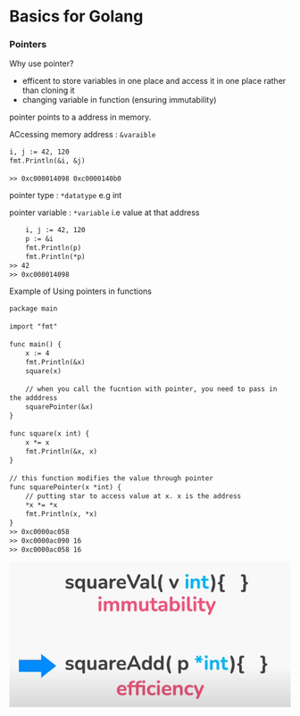 # Basics for Golang 


### Pointers
Why use pointer?
- efficent to store variables in one place and access it in one place rather than cloning it
- changing variable in function (ensuring immutability)

pointer points to a address in memory.

ACcessing memory address : `&varaible`
```
i, j := 42, 120
fmt.Println(&i, &j) 

>> 0xc000014098 0xc0000140b0
```

pointer type : `*datatype` e.g int

pointer variable : `*variable` i.e value at that address
```
	i, j := 42, 120
	p := &i
	fmt.Println(p)
	fmt.Println(*p)
>> 42
>> 0xc000014098
```

Example of Using pointers in functions
```
package main

import "fmt"

func main() {
	x := 4
	fmt.Println(&x)
	square(x)

	// when you call the fucntion with pointer, you need to pass in the adddress
	squarePointer(&x)
}

func square(x int) {
	x *= x
	fmt.Println(&x, x)
}

// this function modifies the value through pointer
func squarePointer(x *int) {
	// putting star to access value at x. x is the address
	*x *= *x
	fmt.Println(x, *x)
}
>> 0xc0000ac058
>> 0xc0000ac090 16
>> 0xc0000ac058 16
```

![alt text](./assets/pointers1.png "functions and pointers")
